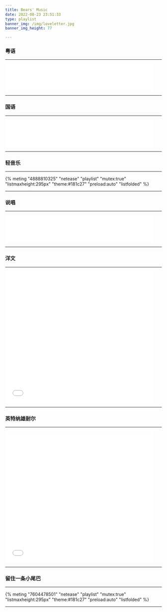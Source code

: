 ```yaml
---
title: Bears' Music
date: 2022-08-23 23:51:33
type: playlist
banner_img: /img/loveletter.jpg
banner_img_height: 77

---
```


### 粤语

---

<iframe frameborder="no" border="0" marginwidth="0" marginheight="0" width=94% height=86 src="//music.163.com/outchain/player?type=2&id=1833428779&auto=1&height=66"></iframe>

---

### 国语

---

<iframe frameborder="no" border="0" marginwidth="0" marginheight="0" width=94% height=86 src="//music.163.com/outchain/player?type=2&id=1960403945&auto=1&height=66"></iframe>

---

### 轻音乐

---

{% meting "4888810325" "netease" "playlist" "mutex:true" "listmaxheight:295px" "theme:#181c27" "preload:auto" "listfolded" %}

---

### 说唱

---

<iframe frameborder="no" border="0" marginwidth="0" marginheight="0" width=94% height=86 src="//music.163.com/outchain/player?type=2&id=2015416712&auto=1&height=66"></iframe>

---

### 洋文

---

<iframe frameborder="no" border="0" marginwidth="0" marginheight="0" width=94% height=420 src="//music.163.com/outchain/player?type=0&id=2726048777&auto=1&height=430"></iframe>

---

### 英特纳雄耐尔

---

<iframe frameborder="no" border="0" marginwidth="0" marginheight="0" width=94% height=420 src="//music.163.com/outchain/player?type=0&id=5022103740&auto=1&height=430"></iframe>

---

### 留住一条小尾巴

---

{% meting "7604478501" "netease" "playlist" "mutex:true" "listmaxheight:295px" "theme:#181c27" "preload:auto" "listfolded" %}

---

